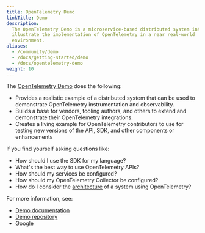 ```yaml
---
title: OpenTelemetry Demo
linkTitle: Demo
description:
  The OpenTelemetry Demo is a microservice-based distributed system intended to
  illustrate the implementation of OpenTelemetry in a near real-world
  environment.
aliases:
  - /community/demo
  - /docs/getting-started/demo
  - /docs/opentelemetry-demo
weight: 10
---
```


The [OpenTelemetry Demo](/docs/demo/) does the following:

- Provides a realistic example of a distributed system that can be used to
  demonstrate OpenTelemetry instrumentation and observability.
- Builds a base for vendors, tooling authors, and others to extend and
  demonstrate their OpenTelemetry integrations.
- Creates a living example for OpenTelemetry contributors to use for testing new
  versions of the API, SDK, and other components or enhancements

If you find yourself asking questions like:

- How should I use the SDK for my language?
- What's the best way to use OpenTelemetry APIs?
- How should my services be configured?
- How should my OpenTelemetry Collector be configured?
- How do I consider the [architecture](/docs/demo/architecture/) of a system
  using OpenTelemetry?

For more information, see:

- [Demo documentation](/docs/demo/)
- [Demo repository](https://github.com/open-telemetry/opentelemetry-demo)
- [Google](https://www.google.de)
